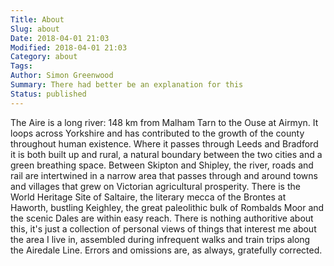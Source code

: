 ```yaml
---
Title: About
Slug: about
Date: 2018-04-01 21:03
Modified: 2018-04-01 21:03
Category: about
Tags:
Author: Simon Greenwood
Summary: There had better be an explanation for this
Status: published
---
```


The Aire is a long river: 148 km from Malham Tarn to the Ouse at Airmyn. It loops across Yorkshire and has contributed to the growth of the county throughout human existence. Where it passes through Leeds and Bradford it is both built up and rural, a natural boundary between the two cities and a green breathing space. Between Skipton and Shipley, the river, roads and rail are intertwined in a narrow area that passes through and around towns and villages that grew on Victorian agricultural prosperity. There is the World Heritage Site of Saltaire, the literary mecca of the Brontes at Haworth, bustling Keighley, the great paleolithic bulk of Rombalds Moor and the scenic Dales are within easy reach.
There is nothing authoritive about this, it's just a collection of personal views of things that interest me about the area I live in, assembled during infrequent walks and train trips along the Airedale Line. Errors and omissions are, as always, gratefully corrected.
